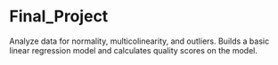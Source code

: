 # Final_Project
Analyze data for normality, multicolinearity, and outliers.  Builds a basic linear regression model and calculates quality scores on the model.
